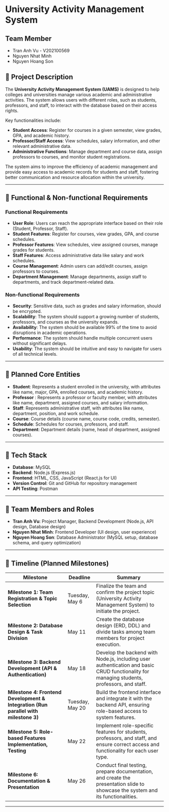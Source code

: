 # University Activity Management System
## Team Member
- Tran Anh Vu - V202100569
- Nguyen Nhat Minh
- Nguyen Hoang Son
## 📄 Project Description

The **University Activity Management System (UAMS)** is designed to help colleges and universities manage various academic and administrative activities. The system allows users with different roles, such as students, professors, and staff, to interact with the database based on their access rights. 

Key functionalities include:
- **Student Access**: Register for courses in a given semester, view grades, GPA, and academic history.
- **Professor/Staff Access**: View schedules, salary information, and other relevant administrative data.
- **Administrative Functions**: Manage department and course data, assign professors to courses, and monitor student registrations.

The system aims to improve the efficiency of academic management and provide easy access to academic records for students and staff, fostering better communication and resource allocation within the university.

---

## 🎯 Functional & Non-functional Requirements

### Functional Requirements
- **User Role**: Users can reach the appropriate interface based on their role (Student, Professor, Staff).
- **Student Features**: Register for courses, view grades, GPA, and course schedules.
- **Professor Features**: View schedules, view assigned courses, manage grades for students.
- **Staff Features**: Access administrative data like salary and work schedules.
- **Course Management**: Admin users can add/edit courses, assign professors to courses.
- **Department Management**: Manage departments, assign staff to departments, and track department-related data.

### Non-functional Requirements
- **Security**: Sensitive data, such as grades and salary information, should be encrypted.
- **Scalability**: The system should support a growing number of students, professors, and courses as the university expands.
- **Availability**: The system should be available 99% of the time to avoid disruptions in academic operations.
- **Performance**: The system should handle multiple concurrent users without significant delays.
- **Usability**: The system should be intuitive and easy to navigate for users of all technical levels.

---

## 🧱 Planned Core Entities

- **Student**: Represents a student enrolled in the university, with attributes like name, major, GPA, enrolled courses, and academic history.
- **Professor** : Represents a professor or faculty member, with attributes like name, department, assigned courses, and salary information.
- **Staff**: Represents administrative staff, with attributes like name, department, position, and work schedule.
- **Course**: Course details (course name, course code, credits, semester).
- **Schedule**: Schedules for courses, professors, and staff.
- **Department**: Department details (name, head of department, assigned courses).
---

## 🔧 Tech Stack

- **Database**: MySQL
- **Backend**: Node.js (Express.js)
- **Frontend**: HTML, CSS, JavaScript (React.js for UI)
- **Version Control**: Git and GitHub for repository management
- **API Testing**: Postman
---

## 👥 Team Members and Roles

- **Tran Anh Vu**: Project Manager, Backend Development (Node.js, API design, Database design)
- **Nguyen Nhat Minh**: Frontend Developer (UI design, user experience)
- **Nguyen Hoang Son**: Database Administrator (MySQL setup, database schema, and query optimization)

---

## 📅 Timeline (Planned Milestones)

| **Milestone**                                      | **Deadline**          | **Summary**                                                                 |
|---------------------------------------------------|-----------------------|-----------------------------------------------------------------------------|
| **Milestone 1: Team Registration & Topic Selection** | Tuesday, May 6        | Finalize the team and confirm the project topic (University Activity Management System) to initiate the project. |
| **Milestone 2: Database Design & Task Division**   |  May 11       | Create the database design (ERD, DDL) and divide tasks among team members for project execution. |
| **Milestone 3: Backend Development (API & Authentication)** | May 18       | Develop the backend with Node.js, including user authentication and basic CRUD functionality for managing students, professors, and staff. |
| **Milestone 4: Frontend Development & Integration (Run parallel with milestone 3)** | Tuesday, May 20       | Build the frontend interface and integrate it with the backend API, ensuring role-based access to system features. |
| **Milestone 5: Role-based Features Implementation, Testing** | May 22       | Implement role-specific features for students, professors, and staff, and ensure correct access and functionality for each user type. |
| **Milestone 6: Documentation & Presentation** | May 26     | Conduct final testing, prepare documentation, and create the presentation slide to showcase the system and its functionalities. |


---


